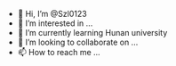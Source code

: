 - 👋 Hi, I’m @Szl0123
- 👀 I’m interested in ...
- 🌱 I’m currently learning Hunan university
- 💞️ I’m looking to collaborate on ...
- 📫 How to reach me ...

<!---
Szl0123/Szl0123 is a ✨ special ✨ repository because its `README.md` (this file) appears on your GitHub profile.
You can click the Preview link to take a look at your changes.
--->
